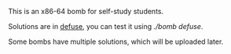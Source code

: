This is an x86-64 bomb for self-study students. 

Solutions are in [defuse](defuse), you can test it using *./bomb defuse*.

Some bombs have multiple solutions, which will be uploaded later.
